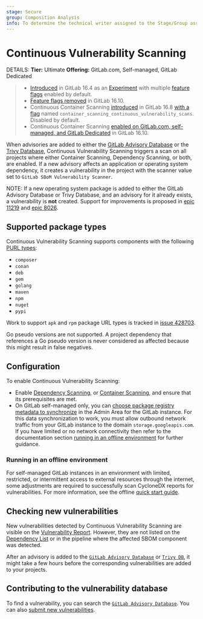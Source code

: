 ```yaml
---
stage: Secure
group: Composition Analysis
info: To determine the technical writer assigned to the Stage/Group associated with this page, see https://handbook.gitlab.com/handbook/product/ux/technical-writing/#assignments
---
```


# Continuous Vulnerability Scanning

DETAILS:
**Tier:** Ultimate
**Offering:** GitLab.com, Self-managed, GitLab Dedicated

> - [Introduced](https://gitlab.com/gitlab-org/gitlab/-/issues/371063) in GitLab 16.4 as an [Experiment](../../../policy/experiment-beta-support.md#experiment) with multiple [feature flags](../../../administration/feature_flags.md) enabled by default.
> - [Feature flags removed](https://gitlab.com/gitlab-org/gitlab/-/issues/425753) in GitLab 16.10.
> - Continuous Container Scanning [introduced](https://gitlab.com/gitlab-org/gitlab/-/issues/435435) in GitLab 16.8 [with a flag](../../../administration/feature_flags.md) named `container_scanning_continuous_vulnerability_scans`. Disabled by default.
> - Continuous Container Scanning [enabled on GitLab.com, self-managed, and GitLab Dedicated](https://gitlab.com/gitlab-org/gitlab/-/issues/437162) in GitLab 16.10.

When advisories are added to either the [GitLab Advisory Database](https://advisories.gitlab.com/) or the
[Trivy Database](https://github.com/aquasecurity/trivy-db), Continuous Vulnerability Scanning
triggers a scan on all projects where either Container Scanning, Dependency Scanning, or both, are
enabled. If a new advisory affects an application or operating system dependency, it creates a
vulnerability in the project with the scanner value set to `GitLab SBoM Vulnerability Scanner`.

NOTE:
If a new operating system package is added to either the GitLab Advisory Database or Trivy
Database, and an advisory for it already exists, a vulnerability is **not** created. Support for
improvements is proposed in [epic 11219](https://gitlab.com/groups/gitlab-org/-/epics/11219) and
[epic 8026](https://gitlab.com/groups/gitlab-org/-/epics/8026).

## Supported package types

Continuous Vulnerability Scanning supports components with the following [PURL types](https://github.com/package-url/purl-spec/blob/346589846130317464b677bc4eab30bf5040183a/PURL-TYPES.rst):

- `composer`
- `conan`
- `deb`
- `gem`
- `golang`
- `maven`
- `npm`
- `nuget`
- `pypi`

Work to support `apk` and `rpm` package URL types is tracked in [issue 428703](https://gitlab.com/gitlab-org/gitlab/-/issues/428703).

Go pseudo versions are not supported. A project dependency that references a Go pseudo version is
never considered as affected because this might result in false negatives.

## Configuration

To enable Continuous Vulnerability Scanning:

- Enable [Dependency Scanning](../dependency_scanning/index.md#configuration), or [Container Scanning](../container_scanning/index.md#configuration), and ensure that its prerequisites are met.
- On GitLab self-managed only, you can [choose package registry metadata to synchronize](../../../administration/settings/security_and_compliance.md#choose-package-registry-metadata-to-sync) in the Admin Area for the GitLab instance. For this data synchronization to work, you must allow outbound network traffic from your GitLab instance to the domain `storage.googleapis.com`. If you have limited or no network connectivity then refer to the documentation section [running in an offline environment](#running-in-an-offline-environment) for further guidance.

### Running in an offline environment

For self-managed GitLab instances in an environment with limited, restricted, or intermittent access to external resources through the internet,
some adjustments are required to successfully scan CycloneDX reports for vulnerabilities.
For more information, see the offline [quick start guide](../../../topics/offline/quick_start_guide.md#enabling-the-package-metadata-database).

## Checking new vulnerabilities

New vulnerabilities detected by Continuous Vulnerability Scanning are visible on the [Vulnerability Report](../vulnerability_report/index.md).
However, they are not listed on the [Dependency List](../dependency_list/index.md) or in the pipeline where the affected SBOM component was detected.

After an advisory is added to the [`GitLab Advisory Database`](https://advisories.gitlab.com/) or [`Trivy DB`](https://github.com/aquasecurity/trivy-db),
it might take a few hours before the corresponding vulnerabilities are added to your projects.

## Contributing to the vulnerability database

To find a vulnerability, you can search the [`GitLab Advisory Database`](https://advisories.gitlab.com/).
You can also [submit new vulnerabilities](https://gitlab.com/gitlab-org/security-products/gemnasium-db/blob/master/CONTRIBUTING.md).
